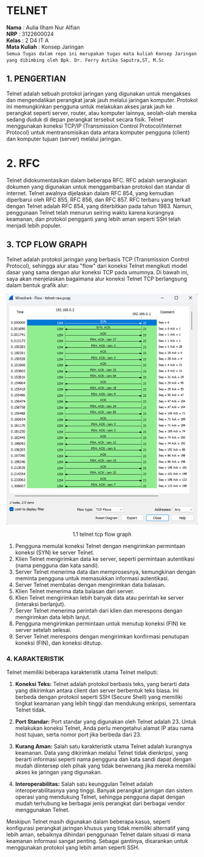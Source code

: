 # TELNET
**Nama** : Aulia Ilham Nur Alfian </br>
**NRP** : 3122600024 </br>
**Kelas** : 2 D4 IT A </br>
**Mata Kuliah** : Konsep Jaringan </br>
`Semua Tugas dalam repo ini merupakan tugas mata kuliah Konsep Jaringan yang dibimbing oleh Bpk. Dr. Ferry Astika Saputra,ST, M.Sc`
## 1. PENGERTIAN

Telnet adalah sebuah protokol jaringan yang digunakan untuk mengakses dan mengendalikan perangkat jarak jauh melalui jaringan komputer. Protokol ini memungkinkan pengguna untuk melakukan akses jarak jauh ke perangkat seperti server, router, atau komputer lainnya, seolah-olah mereka sedang duduk di depan perangkat tersebut secara fisik. Telnet menggunakan koneksi TCP/IP (Transmission Control Protocol/Internet Protocol) untuk mentransmisikan data antara komputer pengguna (client) dan komputer tujuan (server) melalui jaringan.

# 2. RFC

Telnet didokumentasikan dalam beberapa RFC. RFC adalah serangkaian dokumen yang digunakan untuk menggambarkan protokol dan standar di internet. Telnet awalnya dijelaskan dalam RFC 854, yang kemudian diperbarui oleh RFC 855, RFC 856, dan RFC 857. RFC terbaru yang terkait dengan Telnet adalah RFC 854, yang diterbitkan pada tahun 1983. Namun, penggunaan Telnet telah menurun seiring waktu karena kurangnya keamanan, dan protokol pengganti yang lebih aman seperti SSH telah menjadi lebih populer.

## 3. TCP FLOW GRAPH

Telnet adalah protokol jaringan yang berbasis TCP (Transmission Control Protocol), sehingga alur atau "flow" dari koneksi Telnet mengikuti model dasar yang sama dengan alur koneksi TCP pada umumnya. Di bawah ini, saya akan menjelaskan bagaimana alur koneksi Telnet TCP berlangsung dalam bentuk grafik alur:

<div align="center">
<img src="./assets/telnet-tcp-flow-graph.png">

1.1 telnet tcp flow graph

</div>

1. Pengguna memulai koneksi Telnet dengan mengirimkan permintaan koneksi (SYN) ke server Telnet.
2. Klien Telnet mengirimkan data ke server, seperti permintaan autentikasi (nama pengguna dan kata sandi).
3. Server Telnet menerima data dan memprosesnya, kemungkinan dengan meminta pengguna untuk memasukkan informasi autentikasi.
4. Server Telnet membalas dengan mengirimkan data balasan.
5. Klien Telnet menerima data balasan dari server.
6. Klien Telnet mengirimkan lebih banyak data atau perintah ke server (interaksi berlanjut).
7. Server Telnet menerima perintah dari klien dan merespons dengan mengirimkan data lebih lanjut.
8. Pengguna mengirimkan permintaan untuk menutup koneksi (FIN) ke server setelah selesai.
9. Server Telnet merespons dengan mengirimkan konfirmasi penutupan koneksi (FIN), dan koneksi ditutup.

### 4. KARAKTERISTIK

Telnet memiliki beberapa karakteristik utama Telnet meliputi:

1. **Koneksi Teks:** Telnet adalah protokol berbasis teks, yang berarti data yang dikirimkan antara client dan server berbentuk teks biasa. Ini berbeda dengan protokol seperti SSH (Secure Shell) yang memiliki tingkat keamanan yang lebih tinggi dan mendukung enkripsi, sementara Telnet tidak.
   
2. **Port Standar:** Port standar yang digunakan oleh Telnet adalah 23. Untuk melakukan koneksi Telnet, Anda perlu mengetahui alamat IP atau nama host tujuan, serta nomor port jika berbeda dari 23.

3. **Kurang Aman:** Salah satu karakteristik utama Telnet adalah kurangnya keamanan. Data yang dikirimkan melalui Telnet tidak dienkripsi, yang berarti informasi seperti nama pengguna dan kata sandi dapat dengan mudah diintersep oleh pihak yang tidak berwenang jika mereka memiliki akses ke jaringan yang digunakan.
   
4. **Interoperabilitas:** Salah satu keunggulan Telnet adalah interoperabilitasnya yang tinggi. Banyak perangkat jaringan dan sistem operasi yang mendukung Telnet, sehingga pengguna dapat dengan mudah terhubung ke berbagai jenis perangkat dari berbagai vendor menggunakan Telnet.

Meskipun Telnet masih digunakan dalam beberapa kasus, seperti konfigurasi perangkat jaringan khusus yang tidak memiliki alternatif yang lebih aman, sebaiknya dihindari penggunaan Telnet dalam situasi di mana keamanan informasi sangat penting. Sebagai gantinya, disarankan untuk menggunakan protokol yang lebih aman seperti SSH.
